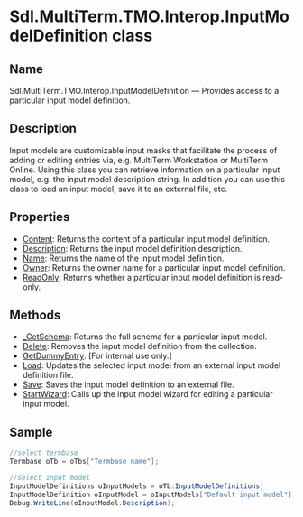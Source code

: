# Sdl.MultiTerm.TMO.Interop.InputModelDefinition class

## Name

Sdl.MultiTerm.TMO.Interop.InputModelDefinition —          Provides access to a particular input model definition.

## Description

Input models are customizable input masks that facilitate the process of adding or editing entries via, e.g. MultiTerm Workstation or MultiTerm Online. Using this class you can retrieve information on a particular input model, e.g. the input model description string. In addition you can use this class to load an input model, save it to an external file, etc.

## Properties
* [Content](Sdl.MultiTerm.TMO.Interop.InputModelDefinition.Content.md): Returns the content of a particular input model definition.
* [Description](Sdl.MultiTerm.TMO.Interop.InputModelDefinition.Description.md): Returns the input model definition description.
* [Name](Sdl.MultiTerm.TMO.Interop.InputModelDefinition.Name.md): Returns the name of the input model definition.
* [Owner](Sdl.MultiTerm.TMO.Interop.InputModelDefinition.Owner.md): Returns the owner name for a particular input model definition.
* [ReadOnly](Sdl.MultiTerm.TMO.Interop.InputModelDefinition.ReadOnly.md): Returns whether a particular input model definition is read-only.


## Methods

* [_GetSchema](Sdl.MultiTerm.TMO.Interop.InputModelDefinition._GetSchema.md): Returns the full schema for a particular input model.
* [Delete](Sdl.MultiTerm.TMO.Interop.InputModelDefinition.Delete.md): Removes the input model definition from the collection.
* [GetDummyEntry](Sdl.MultiTerm.TMO.Interop.InputModelDefinition.GetDummyEntry.md): [For internal use only.]
* [Load](Sdl.MultiTerm.TMO.Interop.InputModelDefinition.Load.md): Updates the selected input model from an external input model definition file.
* [Save](Sdl.MultiTerm.TMO.Interop.InputModelDefinition.Save.md): Saves the input model definition to an external file.
* [StartWizard](Sdl.MultiTerm.TMO.Interop.InputModelDefinition.StartWizard.md): Calls up the input model wizard for editing a particular input model.


## Sample


```cs
//select termbase
Termbase oTb = oTbs["Termbase name"];

//select input model
InputModelDefinitions oInputModels = oTb.InputModelDefinitions;
InputModelDefinition oInputModel = oInputModels["Default input model"];
Debug.WriteLine(oInputModel.Description);
```


